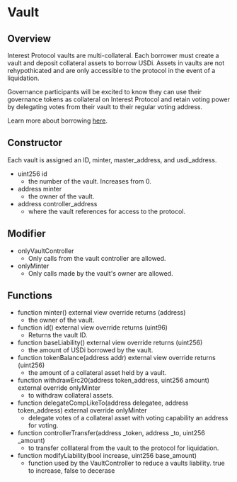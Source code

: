 # Vault

## Overview

Interest Protocol vaults are multi-collateral. Each borrower must create a vault and deposit collateral assets to borrow USDi. Assets in vaults are not rehypothicated and are only accessible to the protocol in the event of a liquidation. 

Governance participants will be excited to know they can use their governance tokens as collateral on Interest Protocol and retain voting power by delegating votes from their vault to their regular voting address. 

Learn more about borrowing [here](../../../concepts/Borrowing/InterestRates).


## Constructor
Each vault is assigned an ID, minter, master_address, and usdi_address. 
* uint256 id
    * the number of the vault. Increases from 0. 
* address minter
    * the owner of the vault.
* address controller_address
    * where the vault references for access to the protocol.

## Modifier
* onlyVaultController
    * Only calls from the vault controller are allowed.
* onlyMinter
    * Only calls made by the vault's owner are allowed.

## Functions
* function minter() external view override returns (address)
    * the owner of the vault. 
* function id() external view override returns (uint96)
    * Returns the vault ID. 
* function baseLiability() external view override returns (uint256)
    * the amount of USDi borrowed by the vault. 
* function tokenBalance(address addr) external view override returns (uint256)
    * the amount of a collateral asset held by a vault. 
* function withdrawErc20(address token_address, uint256 amount) external override onlyMinter
    * to withdraw collateral assets.
* function delegateCompLikeTo(address delegatee, address token_address) external override onlyMinter
    * delegate votes of a collateral asset with voting capability an address for voting.
* function controllerTransfer(address _token, address _to, uint256 _amount)
    * to transfer colllateral from the vault to the protocol for liquidation.
* function modifyLiability(bool increase, uint256 base_amount)
    * function used by the VaultController to reduce a vaults liability. true to increase, false to decerase


